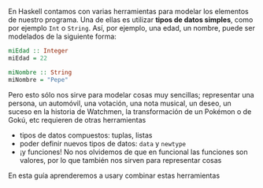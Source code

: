 En Haskell contamos con varias herramientas para modelar los elementos de nuestro programa. Una de ellas es utilizar **tipos de datos simples**, como por ejemplo `Int` o `String`. Así, por ejemplo, una edad,  un nombre, puede ser modelados de la siguiente forma:

```haskell
miEdad :: Integer
miEdad = 22

miNombre :: String
miNombre = "Pepe"
```

Pero esto sólo nos sirve para modelar cosas muy sencillas; representar una persona, un automóvil, una votación, una nota musical, un deseo, un suceso en la historia de Watchmen, la transformación de un Pokémon o de Gokú, etc requieren de otras herramientas

   * tipos de datos compuestos: tuplas, listas
   * poder definir nuevos tipos de datos: `data` y `newtype`
   * ¡y funciones! No nos olvidemos de que en funcional las funciones son valores, por lo que también nos sirven para representar cosas

En esta guía aprenderemos a usary combinar estas herramientas